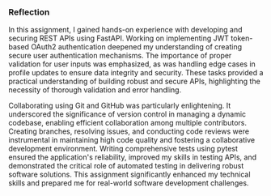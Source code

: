 ### Reflection


In this assignment, I gained hands-on experience with developing and securing REST APIs using FastAPI. Working on implementing JWT token-based OAuth2 authentication deepened my understanding of creating secure user authentication mechanisms. The importance of proper validation for user inputs was emphasized, as was handling edge cases in profile updates to ensure data integrity and security. These tasks provided a practical understanding of building robust and secure APIs, highlighting the necessity of thorough validation and error handling.

Collaborating using Git and GitHub was particularly enlightening. It underscored the significance of version control in managing a dynamic codebase, enabling efficient collaboration among multiple contributors. Creating branches, resolving issues, and conducting code reviews were instrumental in maintaining high code quality and fostering a collaborative development environment. Writing comprehensive tests using pytest ensured the application's reliability, improved my skills in testing APIs, and demonstrated the critical role of automated testing in delivering robust software solutions. This assignment significantly enhanced my technical skills and prepared me for real-world software development challenges.







